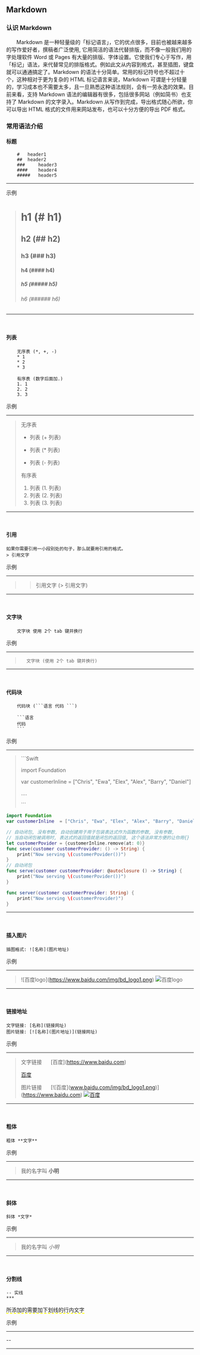 ## Markdown

### 认识 Markdown
&nbsp;&nbsp;&nbsp;&nbsp;&nbsp;&nbsp;&nbsp;Markdown 是一种轻量级的「标记语言」，它的优点很多，目前也被越来越多的写作爱好者，撰稿者广泛使用, 它用简洁的语法代替排版，而不像一般我们用的字处理软件 Word 或 Pages 有大量的排版、字体设置。它使我们专心于写作，用「标记」语法，来代替常见的排版格式。例如此文从内容到格式，甚至插图，键盘就可以通通搞定了。Markdown 的语法十分简单。常用的标记符号也不超过十个，这种相对于更为复杂的 HTML 标记语言来说，Markdown 可谓是十分轻量的，学习成本也不需要太多，且一旦熟悉这种语法规则，会有一劳永逸的效果。目前来看，支持 Markdown 语法的编辑器有很多，包括很多网站（例如简书）也支持了 Markdown 的文字录入。Markdown 从写作到完成，导出格式随心所欲，你可以导出 HTML 格式的文件用来网站发布，也可以十分方便的导出 PDF 格式。


### 常用语法介绍

####  标题	
		
		#	header1
		##	header2
		###		header3
		####	header4
		#####	header5
		
******** 
示例 

> # h1 (# h1)
> ## h2 (## h2)
> ### h3 (### h3)
> #### h4 (#### h4)
> ##### h5 (##### h5)
> ###### h6 (###### h6)

******* 
<br>

####  列表
		
		无序表 (*, +, -)
		* 1
		* 2
		* 3
		
		有序表 (数字后面加.)
		1. 1
		2. 2
		3. 3
	
示例
*****
> 无序表
> 
> + 列表 (+ 列表)
> * 列表 (* 列表)
> - 列表 (- 列表)
> 
> 有序表
> 
> 1. 列表 (1. 列表)
> 2. 列表 (2. 列表)
> 3. 列表 (3. 列表)

****
<br>


####  引用

	如果你需要引用一小段别处的句子，那么就要用引用的格式。
	> 引用文字


示例
*****
> > 引用文字 (> 引用文字)

****
<br>

#### 文字块

		文字块 使用 2个 tab 键并换行
		
示例
*****
>		文字块 (使用 2个 tab 键并换行)

****
<br>
		
#### 代码块
		
		代码块 (```语言 代码 ```)
		
		```语言
		代码
		```

示例 
*****	
>\`\`\`Swift
>
> import Foundation
> 
> var customerInline  = ["Chris", "Ewa", "Elex", "Alex", "Barry", "Daniel"]
>
> ....
>  
> \`\`\`

```Swift
import Foundation
var customerInline  = ["Chris", "Ewa", "Elex", "Alex", "Barry", "Daniel"]

// 自动闭包, 没有参数, 自动创建用于用于包装表达式作为函数的参数, 没有参数, 
// 当自动闭包被调用时, 表达式的返回值就是闭包的返回值, 这个语法非常方便的让你用{}
let customerPovider = {customerInline.remove(at: 0)}
func seve(customer customerProvider: () -> String) {
	print("Now serving \(customerPovider())")
}
// 自动闭包
func serve(customer customerProvider: @autoclosure () -> String) {
	print("Now serving \(customerPovider())")
}

func server(customer customerProvider: String) {
	print("Now serving \(customerProvider)")
}
```
*****	
<br>

#### 插入图片
	插图格式: ![名称](图片地址)
	
示例 
*****	
> \!\[百度logo](https://www.baidu.com/img/bd_logo1.png)
> ![百度logo](https://www.baidu.com/img/bd_logo1.png)

*****	
<br>


#### 链接地址
	文字链接: [名称](链接网址)
	图片链接: [![名称](图片地址)](链接网址)
	
示例 
*****	
> 文字链接&nbsp;&nbsp;&nbsp;&nbsp;&nbsp;&nbsp;\[百度](https://www.baidu.com)
> 
> [百度](https://www.baidu.com)
>
> 图片链接&nbsp;&nbsp;&nbsp;&nbsp;&nbsp;&nbsp;\[\![百度]\(www.baidu.com/img/bd_logo1.png)](https://www.baidu.com)
> [![百度](https://www.baidu.com/img/bd_logo1.png)](https://www.baidu.com)

*****	
<br>

#### 粗体
	粗体 **文字**
	
示例 
*****	
> 我的名字叫 **小明**

*****	
<br>

#### 斜体
	斜体 *文字*
	
示例 
*****	
> 我的名字叫 *小明*

*****	
<br>

#### 分割线
	-- 实线
	***

<span style="border-bottom:2px dashed yellow;">所添加的需要加下划线的行内文字</span>

示例
*****	
--

***
<br>
